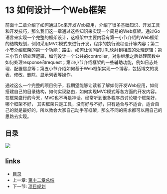 # 13 如何设计一个Web框架
前面十二章介绍了如何通过Go来开发Web应用，介绍了很多基础知识、开发工具和开发技巧，那么我们这一章通过这些知识来实现一个简易的Web框架。通过Go语言来实现一个完整的框架设计，这框架中主要内容有第一小节介绍的Web框架的结构规划，例如采用MVC模式来进行开发，程序的执行流程设计等内容；第二小节介绍框架的第一个功能：路由，如何让访问的URL映射到相应的处理逻辑；第三小节介绍处理逻辑，如何设计一个公共的controller，对象继承之后处理函数中如何处理response和request；第四小节介绍框架的一些辅助功能，例如日志处理、配置信息等；第五小节介绍如何基于Web框架实现一个博客，包括博文的发表、修改、删除、显示列表等操作。

通过这么一个完整的项目例子，我期望能够让读者了解如何开发Web应用，如何搭建自己的目录结构，如何实现路由，如何实现MVC模式等各方面的开发内容。在框架盛行的今天，MVC也不再是神话。经常听到很多程序员讨论哪个框架好，哪个框架不好， 其实框架只是工具，没有好与不好，只有适合与不适合，适合自己的就是最好的，所以教会大家自己动手写框架，那么不同的需求都可以用自己的思路去实现。

## 目录
  ![](images/navi13.png?raw=true)

## links
   * [目录](<preface.md>)
   * 上一章: [第十二章总结](<12.5.md>)
   * 下一节: [项目规划](<13.1.md>)
